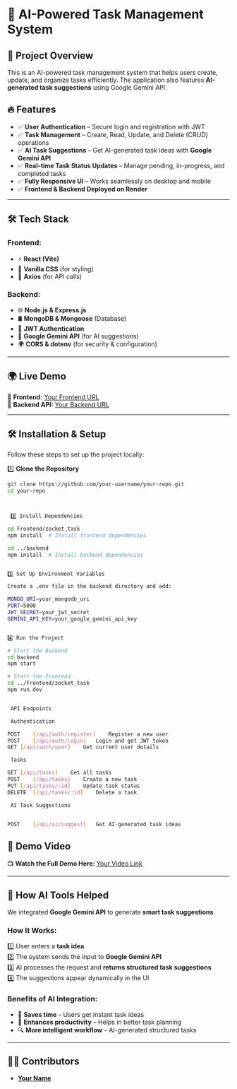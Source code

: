 # 📝 AI-Powered Task Management System

## 🚀 Project Overview
This is an AI-powered task management system that helps users create, update, and organize tasks efficiently. The application also features **AI-generated task suggestions** using Google Gemini API.

## 🔥 Features
- ✅ **User Authentication** – Secure login and registration with JWT  
- ✅ **Task Management** – Create, Read, Update, and Delete (CRUD) operations  
- ✅ **AI Task Suggestions** – Get AI-generated task ideas with **Google Gemini API**  
- ✅ **Real-time Task Status Updates** – Manage pending, in-progress, and completed tasks  
- ✅ **Fully Responsive UI** – Works seamlessly on desktop and mobile  
- ✅ **Frontend & Backend Deployed on Render**  

---

## 🛠 **Tech Stack**
### **Frontend:**
- ⚡ **React (Vite)**
- 🎨 **Vanilla CSS** (for styling)
- 🔗 **Axios** (for API calls)

### **Backend:**
- 🌐 **Node.js & Express.js**
- 🛢 **MongoDB & Mongoose** (Database)
- 🔐 **JWT Authentication**
- 🤖 **Google Gemini API** (for AI suggestions)
- 🌍 **CORS & dotenv** (for security & configuration)

---

## 🌍 **Live Demo**
🚀 **Frontend:** [Your Frontend URL](https://your-frontend.onrender.com)  
🔗 **Backend API:** [Your Backend URL](https://your-backend.onrender.com/api)  

---

## 🛠 **Installation & Setup**
Follow these steps to set up the project locally:

1️⃣ **Clone the Repository**  
```sh
git clone https://github.com/your-username/your-repo.git
cd your-repo



 2️⃣ Install Dependencies

cd Frontend/zocket_task
npm install  # Install frontend dependencies

cd ../backend
npm install  # Install backend dependencies


3️⃣ Set Up Environment Variables

Create a .env file in the backend directory and add:

MONGO_URI=your_mongodb_uri
PORT=5000
JWT_SECRET=your_jwt_secret
GEMINI_API_KEY=your_google_gemini_api_key


4️⃣ Run the Project

# Start the Backend
cd backend
npm start

# Start the Frontend
cd ../Frontend/zocket_task
npm run dev 


 API Endpoints

 Authentication

POST	[/api/auth/register]	Register a new user
POST	[/api/auth/login]	Login and get JWT token
GET	[/api/auth/user]	Get current user details

 Tasks

GET	[/api/tasks]	Get all tasks
POST	[/api/tasks]	Create a new task
PUT	[/api/tasks/:id]	Update task status
DELETE	[/api/tasks/:id]	Delete a task

 AI Task Suggestions


POST	[/api/ai/suggest]	Get AI-generated task ideas
```


## 🎥 **Demo Video**
📺 **Watch the Full Demo Here:** [Your Video Link](https://your-video-link.com)

---

## 🤖 **How AI Tools Helped**
We integrated **Google Gemini API** to generate **smart task suggestions**.

### **How It Works:**
1️⃣ User enters a **task idea**  
2️⃣ The system sends the input to **Google Gemini API**  
3️⃣ AI processes the request and **returns structured task suggestions**  
4️⃣ The suggestions appear dynamically in the UI  

### **Benefits of AI Integration:**
- 🚀 **Saves time** – Users get instant task ideas  
- 🎯 **Enhances productivity** – Helps in better task planning  
- 🔍 **More intelligent workflow** – AI-generated structured tasks  

---

## 👨‍💻 **Contributors**
- **[Your Name](https://github.com/your-username)**

